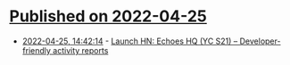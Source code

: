 # [Published on 2022-04-25](index.md)

* [2022-04-25, 14:42:14](https://news.ycombinator.com/item?id=31155542) - [Launch HN: Echoes HQ (YC S21) – Developer-friendly activity reports](https://news.ycombinator.com/item?id=31155542)
